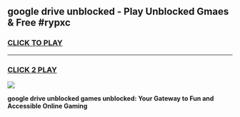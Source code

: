 
## google drive unblocked - Play Unblocked Gmaes & Free #rypxc
<h3>
<a href="https://news.freeplayer.one?title=google_drive_unblocked&ref=24F">CLICK TO PLAY</a></h3>
<hr>

<h3>
<a href="https://news.freeplayer.one?title=google_drive_unblocked&ref=24F">CLICK 2 PLAY</a>
  
</h3>

<a href="https://news.freeplayer.one?title=google_drive_unblocked&ref=24F/"><img src="https://clearcache.store/games.png"></a>


**google drive unblocked games unblocked: Your Gateway to Fun and Accessible Online Gaming**
